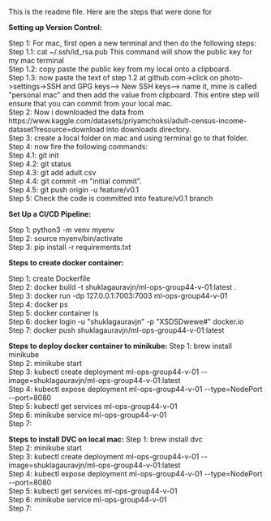 This is the readme file. Here are the steps that were done for 

**Setting up Version Control:**
<p>
Step 1: For mac, first open a new terminal and then do the following steps:<br>
    Step 1.1: cat ~/.ssh/id_rsa.pub This command will show the public key for my mac terminal<br>
    Step 1.2: copy paste the public key from my local onto a clipboard.<br>
    Step 1.3: now paste the text of step 1.2 at github.com->click on photo->settings->SSH and GPG keys--> New SSH keys--> name it, mine is called "personal mac" and then add the value from clipboard. This entire step will ensure that you can commit from your local mac.<br>
Step 2: Now i downloaded the data from https://www.kaggle.com/datasets/priyamchoksi/adult-census-income-dataset?resource=download into downloads directory.<br>
Step 3: create a local folder on mac and using terminal go to that folder.<br>
Step 4: now fire the following commands:<br>
    Step 4.1: git init<br>
    Step 4.2: git status<br>
    Step 4.3: git add adult.csv<br>
    Step 4.4: git commit -m "initial commit".<br> 
    Step 4.5: git push origin -u feature/v0.1<br>
Step 5: Check the code is committed into feature/v0.1 branch<br>

**Set Up a CI/CD Pipeline:**

Step 1: python3 -m venv myenv<br> 
Step 2: source myenv/bin/activate<br> 
Step 3: pip install -r requirements.txt<br> 

**Steps to create docker container:**

Step 1: create Dockerfile<br> 
Step 2: docker build -t shuklagauravjn/ml-ops-group44-v-01:latest .<br> 
Step 3: docker run -dp 127.0.0.1:7003:7003 ml-ops-group44-v-01 <br> 
Step 4: docker ps <br>
Step 5: docker container ls<br>
Step 6: docker login -u "shuklagauravjn" -p "XSDSDwewe#" docker.io<br>
Step 7: docker push shuklagauravjn/ml-ops-group44-v-01:latest <br>

**Steps to deploy docker container to minikube:**
Step 1: brew install minikube<br> 
Step 2: minikube start <br> 
Step 3: kubectl create deployment ml-ops-group44-v-01 --image=shuklagauravjn/ml-ops-group44-v-01:latest <br> 
Step 4: kubectl expose deployment ml-ops-group44-v-01 --type=NodePort --port=8080 <br>
Step 5: kubectl get services ml-ops-group44-v-01<br>
Step 6: minikube service ml-ops-group44-v-01 <br>
Step 7: <br> 

**Steps to install DVC on local mac:**
Step 1: brew install dvc<br> 
Step 2: minikube start <br> 
Step 3: kubectl create deployment ml-ops-group44-v-01 --image=shuklagauravjn/ml-ops-group44-v-01:latest <br> 
Step 4: kubectl expose deployment ml-ops-group44-v-01 --type=NodePort --port=8080 <br>
Step 5: kubectl get services ml-ops-group44-v-01<br>
Step 6: minikube service ml-ops-group44-v-01 <br>
Step 7: <br> 